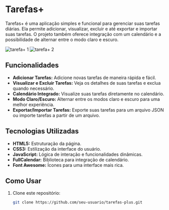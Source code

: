 # Tarefas+

Tarefas+ é uma aplicação simples e funcional para gerenciar suas tarefas diárias. Ela permite adicionar, visualizar, excluir e até exportar e importar suas tarefas. O projeto também oferece integração com um calendário e a possibilidade de alternar entre o modo claro e escuro.

![tarefa+ 1](https://github.com/user-attachments/assets/b5e9ec06-6805-4322-bbc5-03604bf78b0b)
![tarefa+ 2](https://github.com/user-attachments/assets/f850ddc7-ede3-46b0-be6b-3e9eaace5c1e)


## Funcionalidades

- **Adicionar Tarefas:** Adicione novas tarefas de maneira rápida e fácil.
- **Visualizar e Excluir Tarefas:** Veja os detalhes de suas tarefas e exclua quando necessário.
- **Calendário Integrado:** Visualize suas tarefas diretamente no calendário.
- **Modo Claro/Escuro:** Alternar entre os modos claro e escuro para uma melhor experiência.
- **Exportar/Importar Tarefas:** Exporte suas tarefas para um arquivo JSON ou importe tarefas a partir de um arquivo.

## Tecnologias Utilizadas

- **HTML5:** Estruturação da página.
- **CSS3:** Estilização da interface do usuário.
- **JavaScript:** Lógica de interação e funcionalidades dinâmicas.
- **FullCalendar:** Biblioteca para integração de calendário.
- **Font Awesome:** Ícones para uma interface mais rica.
  
## Como Usar

1. Clone este repositório:
   ```bash
   git clone https://github.com/seu-usuario/tarefas-plus.git
